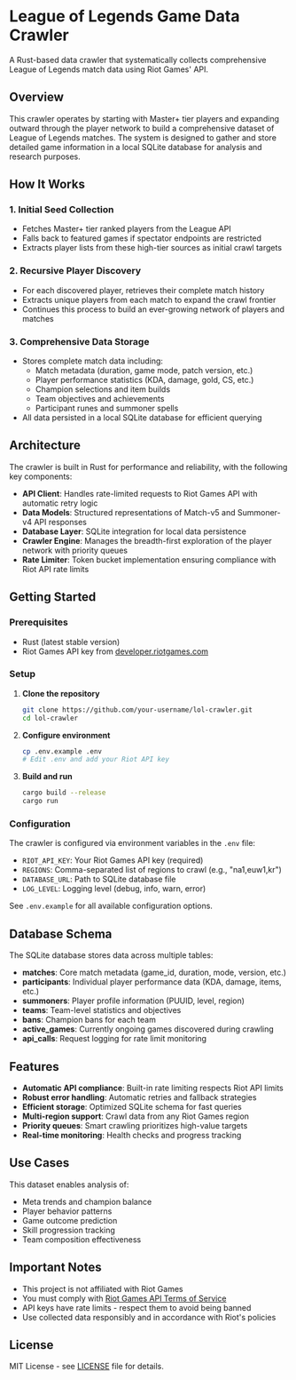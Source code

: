 # League of Legends Game Data Crawler

A Rust-based data crawler that systematically collects comprehensive League of Legends match data using Riot Games' API.

## Overview

This crawler operates by starting with Master+ tier players and expanding outward through the player network to build a comprehensive dataset of League of Legends matches. The system is designed to gather and store detailed game information in a local SQLite database for analysis and research purposes.

## How It Works

### 1. Initial Seed Collection
- Fetches Master+ tier ranked players from the League API
- Falls back to featured games if spectator endpoints are restricted
- Extracts player lists from these high-tier sources as initial crawl targets

### 2. Recursive Player Discovery
- For each discovered player, retrieves their complete match history
- Extracts unique players from each match to expand the crawl frontier
- Continues this process to build an ever-growing network of players and matches

### 3. Comprehensive Data Storage
- Stores complete match data including:
  - Match metadata (duration, game mode, patch version, etc.)
  - Player performance statistics (KDA, damage, gold, CS, etc.)
  - Champion selections and item builds
  - Team objectives and achievements
  - Participant runes and summoner spells
- All data persisted in a local SQLite database for efficient querying

## Architecture

The crawler is built in Rust for performance and reliability, with the following key components:

- **API Client**: Handles rate-limited requests to Riot Games API with automatic retry logic
- **Data Models**: Structured representations of Match-v5 and Summoner-v4 API responses
- **Database Layer**: SQLite integration for local data persistence
- **Crawler Engine**: Manages the breadth-first exploration of the player network with priority queues
- **Rate Limiter**: Token bucket implementation ensuring compliance with Riot API rate limits

## Getting Started

### Prerequisites
- Rust (latest stable version)
- Riot Games API key from [developer.riotgames.com](https://developer.riotgames.com/)

### Setup

1. **Clone the repository**
   ```bash
   git clone https://github.com/your-username/lol-crawler.git
   cd lol-crawler
   ```

2. **Configure environment**
   ```bash
   cp .env.example .env
   # Edit .env and add your Riot API key
   ```

3. **Build and run**
   ```bash
   cargo build --release
   cargo run
   ```

### Configuration

The crawler is configured via environment variables in the `.env` file:

- `RIOT_API_KEY`: Your Riot Games API key (required)
- `REGIONS`: Comma-separated list of regions to crawl (e.g., "na1,euw1,kr")
- `DATABASE_URL`: Path to SQLite database file
- `LOG_LEVEL`: Logging level (debug, info, warn, error)

See `.env.example` for all available configuration options.

## Database Schema

The SQLite database stores data across multiple tables:

- **matches**: Core match metadata (game_id, duration, mode, version, etc.)
- **participants**: Individual player performance data (KDA, damage, items, etc.)
- **summoners**: Player profile information (PUUID, level, region)
- **teams**: Team-level statistics and objectives
- **bans**: Champion bans for each team
- **active_games**: Currently ongoing games discovered during crawling
- **api_calls**: Request logging for rate limit monitoring

## Features

- **Automatic API compliance**: Built-in rate limiting respects Riot API limits
- **Robust error handling**: Automatic retries and fallback strategies
- **Efficient storage**: Optimized SQLite schema for fast queries
- **Multi-region support**: Crawl data from any Riot Games region
- **Priority queues**: Smart crawling prioritizes high-value targets
- **Real-time monitoring**: Health checks and progress tracking

## Use Cases

This dataset enables analysis of:
- Meta trends and champion balance
- Player behavior patterns
- Game outcome prediction
- Skill progression tracking
- Team composition effectiveness

## Important Notes

- This project is not affiliated with Riot Games
- You must comply with [Riot Games API Terms of Service](https://developer.riotgames.com/terms)
- API keys have rate limits - respect them to avoid being banned
- Use collected data responsibly and in accordance with Riot's policies

## License

MIT License - see [LICENSE](LICENSE) file for details.